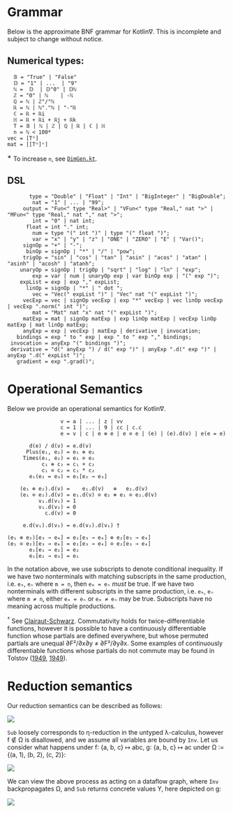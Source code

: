 # Grammar

Below is the approximate BNF grammar for Kotlin∇. This is incomplete and subject to change without notice.

## Numerical types:

```ebnf
  𝔹 = "True" | "False"
  𝔻 = "1" | ...  | "9"
  ℕ =  𝔻  | 𝔻"0" | 𝔻ℕ
  ℤ = "0" | ℕ    | -ℕ
  ℚ = ℕ | ℤ"/"ℕ
  ℝ = ℕ | ℕ"."ℕ | "-"ℝ
  ℂ = ℝ + ℝi
  ℍ = ℝ + ℝi + ℝj + ℝk
  T = 𝔹 | ℕ | ℤ | ℚ | ℝ | ℂ | ℍ
  n = ℕ < 100*
vec = [Tⁿ]
mat = [[Tⁿ]ⁿ]
```

<sup>&lowast;</sup> To increase `n`, see [`DimGen.kt`](shipshape/src/main/kotlin/edu/mcgill/shipshape/DimGen.kt).

## DSL

```ebnf
       type = "Double" | "Float" | "Int" | "BigInteger" | "BigDouble";
        nat = "1" | ... | "99";
     output = "Fun<" type "Real>" | "VFun<" type "Real," nat ">" | "MFun<" type "Real," nat "," nat ">";
        int = "0" | nat int;
      float = int "." int;
        num = type "(" int ")" | type "(" float ")";
        var = "x" | "y" | "z" | "ONE" | "ZERO" | "E" | "Var()";
     signOp = "+" | "-";
      binOp = signOp | "*" | "/" | "pow";
     trigOp = "sin" | "cos" | "tan" | "asin" | "acos" | "atan" | "asinh" | "acosh" | "atanh";
    unaryOp = signOp | trigOp | "sqrt" | "log" | "ln" | "exp";
        exp = var | num | unaryOp exp | var binOp exp | "(" exp ")";
    expList = exp | exp "," expList;
      linOp = signOp | "*" | " dot ";
        vec = "Vec(" expList ")" | "Vec" nat "(" expList ")";
     vecExp = vec | signOp vecExp | exp "*" vecExp | vec linOp vecExp | vecExp ".norm(" int ")";
        mat = "Mat" nat "x" nat "(" expList ")";
     matExp = mat | signOp matExp | exp linOp matExp | vecExp linOp matExp | mat linOp matExp;
     anyExp = exp | vecExp | matExp | derivative | invocation;
   bindings = exp " to " exp | exp " to " exp "," bindings;
 invocation = anyExp "(" bindings ")";
 derivative = "d(" anyExp ") / d(" exp ")" | anyExp ".d(" exp ")" | anyExp ".d(" expList ")";
   gradient = exp ".grad()";
```

# Operational Semantics

Below we provide an operational semantics for Kotlin∇.

```ebnf
                 v = a | ... | z | vv
                 c = 1 | ... | 9 | cc | c.c
                 e = v | c | e ⊕ e | e ⊙ e | (e) | (e).d(v) | e(e = e)
                 
       d(e) / d(v) = e.d(v)
      Plus(e₁, e₂) = e₁ ⊕ e₂
     Times(e₁, e₂) = e₁ ⊙ e₂
           c₁ ⊕ c₂ = c₁ + c₂
           c₁ ⊙ c₂ = c₁ * c₂
       e₁(e₂ = e₃) = e₁[e₂ → e₃]
           
    (e₁ ⊕ e₂).d(v) =    e₁.d(v)   ⊕   e₂.d(v)
    (e₁ ⊙ e₂).d(v) = e₁.d(v) ⊙ e₂ ⊕ e₁ ⊙ e₂.d(v)
          v₁.d(v₁) = 1
          v₁.d(v₂) = 0
            c.d(v) = 0

     e.d(v₁).d(v₂) = e.d(v₂).d(v₁) †

(e₁ ⊕ e₂)[e₃ → e₄] = e₁[e₃ → e₄] ⊕ e₂[e₃ → e₄]
(e₁ ⊙ e₂)[e₃ → e₄] = e₁[e₃ → e₄] ⊙ e₂[e₃ → e₄]
       e₁[e₁ → e₂] = e₂
       e₁[e₂ → e₃] = e₁
```

In the notation above, we use subscripts to denote conditional inequality. If we have two nonterminals with matching subscripts in the same production, i.e. `eₘ`, `eₙ` where `m = n`, then `eₘ = eₙ` *must* be true. If we have two nonterminals with different subscripts in the same production, i.e. `eₘ`, `eₙ` where `m ≠ n`, either `eₘ = eₙ` or `eₘ ≠ eₙ` may be true. Subscripts have no meaning across multiple productions.

<sup>&dagger;</sup> See [Clairaut-Schwarz](https://en.wikipedia.org/wiki/Symmetry_of_second_derivatives). Commutativity holds for twice-differentiable functions, however it is possible to have a continuously differentiable function whose partials are defined everywhere, but whose permuted partials are unequal ∂F²/∂x∂y ≠ ∂F²/∂y∂x. Some examples of continuously differentiable functions whose partials do not commute may be found in Tolstov ([1949](http://www.mathnet.ru/links/c5537a9da2ecaa5e1eafbafda3f15a1e/sm5966.pdf), [1949](http://www.mathnet.ru/links/a8dfdc976cf22fdce373cdcba2eeda2b/im3207.pdf)).

# Reduction semantics

Our reduction semantics can be described as follows:

![](https://user-images.githubusercontent.com/175716/119237696-21713100-bb0c-11eb-9740-8753362249d0.png)

`Sub` loosely corresponds to η-reduction in the untyped λ-calculus, however f ∉ Ω is disallowed, and we assume all variables are bound by `Inv`. Let us consider what happens under f∶ {a, b, c} ↦ abc, g∶ {a, b, c} ↦ ac under Ω ∶= {(a, 1), (b, 2), (c, 2)}:

![](https://user-images.githubusercontent.com/175716/119237755-7d3bba00-bb0c-11eb-8bea-cd9933d3b716.png)

We can view the above process as acting on a dataflow graph, where `Inv` backpropagates Ω, and `Sub` returns concrete values Y, here depicted on g:

![](https://user-images.githubusercontent.com/175716/119237786-af4d1c00-bb0c-11eb-85e4-7699e05d6c0b.png)